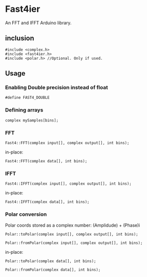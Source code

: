# Fast4ier
An FFT and IFFT Arduino library.

## inclusion

```
#include <complex.h>
#include <fast4ier.h>
#include <polar.h> //Optional. Only if used.
```

## Usage
### Enabling Double precision instead of float

`#define FAST4_DOUBLE`

### Defining arrays

`complex mySamples[bins];`

### FFT

`Fast4::FFT(complex input[], complex output[], int bins);`

in-place:

`Fast4::FFT(complex data[], int bins);`

### IFFT

`Fast4::IFFT(complex input[], complex output[], int bins);`

in-place:

`Fast4::IFFT(complex data[], int bins);`
### Polar conversion
Polar coords stored as a complex number: (Amplidude) + (Phase)i

`Polar::toPolar(complex input[], complex output[], int bins);`

`Polar::fromPolar(complex input[], complex output[], int bins);`

in-place:

`Polar::toPolar(complex data[], int bins);`

`Polar::fromPolar(complex data[], int bins);`
